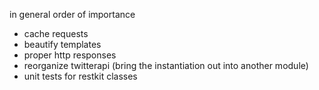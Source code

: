 in general order of importance
   * cache requests
   * beautify templates
   * proper http responses
   * reorganize twitterapi (bring the instantiation out into another module)
   * unit tests for restkit classes
